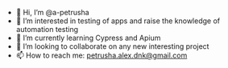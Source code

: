 - 👋 Hi, I’m @a-petrusha
- 👀 I’m interested in testing of apps and raise the knowledge of automation testing  
- 🌱 I’m currently learning Cypress and Apium
- 💞️ I’m looking to collaborate on any new interesting project
- 📫 How to reach me: petrusha.alex.dnk@gmail.com

<!---
a-petrusha/a-petrusha is a ✨ special ✨ repository because its `README.md` (this file) appears on your GitHub profile.
You can click the Preview link to take a look at your changes.
--->
